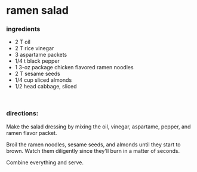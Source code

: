 # ramen salad

### ingredients
- 2 T oil
- 2 T rice vinegar
- 3 aspartame packets
- 1/4 t black pepper
- 1 3-oz package chicken flavored ramen noodles
- 2 T sesame seeds
- 1/4 cup sliced almonds
- 1/2 head cabbage, sliced

<br>

### directions:

Make the salad dressing by mixing the oil, vinegar, aspartame, pepper, and ramen flavor packet.

Broil the ramen noodles, sesame seeds, and almonds until they start to brown. Watch them diligently since they'll burn in a matter of seconds.

Combine everything and serve.

